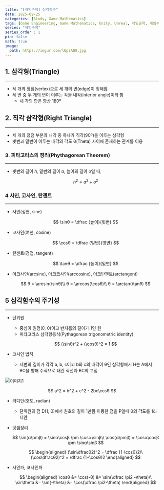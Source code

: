 ```yaml
---
title: "[게임수학] 삼각함수"
date: 2025-09-25
categories: [Study, Game Mathematics]
tags: [Game Engineering, Game Mathematics, Unity, Unreal, 게임공학, 게임수학, 유니티, 언리얼, 삼각함수]
series: "게임수학"
series_order : 1
pin: false
math: true
image:
  path: https://imgur.com/lUpsAQ9.jpg
---
```


## 1. 삼각형(Triangle)

---

- 세 개의 정점(vertex)으로 세 개의 변(edge)이 정해짐
- 세 변 중 두 개의 변이 이루는 각을 내각(interior angle)이라 함
  - 내 각의 합은 항상 180º

## 2. 직각 삼각형(Right Triangle)

---

- 세 개의 정점 부분의 내각 중 하나가 직각(90º)을 이루는 삼각형
- 빗변과 밑변이 이루는 내각의 각도 θ(Theta) 사이에 존재하는 관계를 이용

### 3. 피타고라스의 정리(Phythagorean Theorem)

---

- 빗변의 길이 *h*, 밑변의 길이 *a*, 높이의 길이 *o*일 때,
  
  $$
  h^2 = a^2 + o^2
  $$
  
### 4 사인, 코사인, 탄젠트

---

- 사인(정현, sine)
  
  $$
  \sinθ = \dfrac {높이}{빗변}
  $$
  
- 코사인(여현, cosine)
  
  $$
  \cosθ = \dfrac {밑변}{빗변}
  $$
  
- 탄젠트(정접, tangent)
  
  $$
  \tanθ = \dfrac {높이}{밑변}
  $$
  
- 아크사인(arcsine), 아크코사인(arccosine), 아크탄젠트(arctangent)
  
  $$
  θ = \arcsin(\sinθ)\\
  θ = \arccos(\cosθ)\\
  θ = \arctan(\tanθ)
  $$

## 5 삼각함수의 주기성

---

- 단위원
  - 중심이 원점(0, 0)이고 반지름의 길이가 1인 원
  - 피타고라스 삼각항등식(Pythagorean trigonometric identity)
  
  $$
  (\sinθ)^2 + (\cosθ)^2 = 1
  $$
  
- 코사인 법칙
  - 세변의 길이가 각각 a, b, c이고 b와 c의 내각이 θ인 삼각형에서 H는 A에서 BC을 향해 수직으로 내린 직선과 BC의 교점  
  
![이미지1](https://imgur.com/BIBKrzp.png)
  
  $$
  a^2 = b^2 + c^2 - 2bc\cosθ
  $$
  
- 라디안(호도, radian)
  - 단위원의 점 D(1, 0)에서 원호의 길이 1만큼 이동한 점을 P일때 θ의 각도를 1라디안
  
- 덧셈정리
  
  $$
  \sin(α\pmβ) = \sinα\cosβ \pm \cosα\sinβ\\
  \cos(α\pmβ) = \cosα\cosβ \pm \sinα\sinβ
  $$
  
  $$
  \begin{aligned}
  (\sin\dfracθ2)^2 = \dfrac {1-\cosθ}2\\
  (\cos\dfracθ2)^2 = \dfrac {1+\cosθ}2
  \end{aligned}
  $$
  
- 사인파, 코사인파
  
  $$
  \begin{aligned}
  \cosθ &= \cos(-θ) &= \sin(\dfrac \pi2 -\theta)\\
  \sin\theta &= \sin(-\theta) &= \cos(\dfrac \pi2-\theta)
  \end{aligned}
  $$
